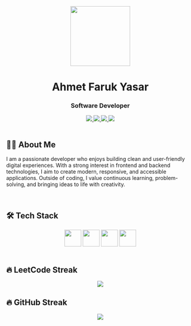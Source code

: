 <div align="center">
  <img height=160 src="https://media.giphy.com/media/v1.Y2lkPWVjZjA1ZTQ3d2F0ZnZjdHJxNnNrYWE2dWF0anR0MGhvbDh6dHV6cGt1c3dzM2hlZSZlcD12MV9zdGlja2Vyc19zZWFyY2gmY3Q9cw/6KirhLJyR7oMcwgJQk/giphy.gif" />
  <h1>Ahmet Faruk Yasar</h1>
  <h3>Software Developer</h3>
  
  <!-- Social Icons -->
  <a href="mailto:ahmetfarukyasar0@gmail.com">
    <img src="https://img.shields.io/badge/Email-D14836?style=for-the-badge&logo=gmail&logoColor=white" />
  </a>
  <a href="https://linkedin.com/in/ahmetfarukyasar">
    <img src="https://img.shields.io/badge/LinkedIn-0A66C2?style=for-the-badge&logo=linkedin&logoColor=white" />
  </a>
  <a href="https://github.com/ahmetfarukyasar">
    <img src="https://img.shields.io/badge/GitHub-181717?style=for-the-badge&logo=github&logoColor=white" />
  </a>
  <a href="https://ahmetfarukyasar.github.io">
    <img src="https://img.shields.io/badge/Portfolio-D7D9CE?style=for-the-badge&logo=google-chrome&logoColor=040404" />
  </a>
</div>

<br/>

<h2>👨‍💻 About Me</h2>
<p>
I am a passionate developer who enjoys building clean and user-friendly digital experiences. With a strong interest in frontend and backend technologies, I aim to create modern, responsive, and accessible applications. Outside of coding, I value continuous learning, problem-solving, and bringing ideas to life with creativity.
</p>

<br/>

<h2>🛠 Tech Stack</h2>
<div align="center">
  <img src="https://skillicons.dev/icons?i=react,typescript,javascript,tailwind,html,css" height="45" />
  <img src="https://skillicons.dev/icons?i=nodejs,express,mongodb,php,laravel,dotnet,python,java" height="45" />
  <img src="https://skillicons.dev/icons?i=mysql,postgresql,firebase" height="45" />
  <img src="https://skillicons.dev/icons?i=git,github" height="45" />
</div>

<br/>

<h2>🔥 LeetCode Streak</h2>
<div align="center">
   <img src="https://leetcard.jacoblin.cool/ahmetfarukysr?theme=dark&ext=heatmap" /> 
  <!--<img src="https://leetcard.jacoblin.cool/ahmetfarukysr" />-->
</div>

<h2>🔥 GitHub Streak</h2>
<div align="center">
  <img src="https://github-readme-streak-stats.herokuapp.com/?user=ahmetfarukyasar&theme=dark&hide_border=true" />
</div>
